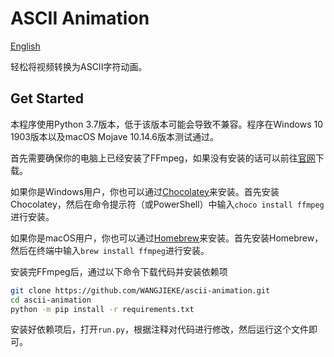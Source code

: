 # ASCII Animation

[English](./README_en.md)

轻松将视频转换为ASCII字符动画。

## Get Started

本程序使用Python 3.7版本，低于该版本可能会导致不兼容。程序在Windows 10 1903版本以及macOS Mojave 10.14.6版本测试通过。

首先需要确保你的电脑上已经安装了FFmpeg，如果没有安装的话可以前往[官网](https://ffmpeg.org/)下载。

如果你是Windows用户，你也可以通过[Chocolatey](https://chocolatey.org/)来安装。首先安装Chocolatey，然后在命令提示符（或PowerShell）中输入`choco install ffmpeg`进行安装。

如果你是macOS用户，你也可以通过[Homebrew](https://brew.sh/)来安装。首先安装Homebrew，然后在终端中输入`brew install ffmpeg`进行安装。

安装完FFmpeg后，通过以下命令下载代码并安装依赖项

```sh
git clone https://github.com/WANGJIEKE/ascii-animation.git
cd ascii-animation
python -m pip install -r requirements.txt
```

安装好依赖项后，打开`run.py`，根据注释对代码进行修改，然后运行这个文件即可。
